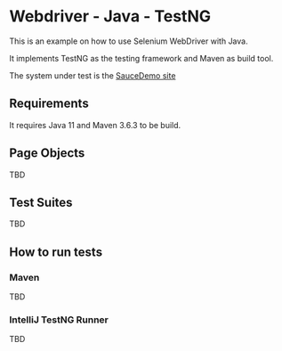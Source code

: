 # Webdriver - Java - TestNG

This is an example on how to use Selenium WebDriver with Java. 

It implements TestNG as the testing framework and Maven as build tool.

The system under test is the [SauceDemo site](https://www.saucedemo.com/)

## Requirements
It requires Java 11 and Maven 3.6.3 to be build.
## Page Objects
TBD
## Test Suites
TBD
## How to run tests
### Maven
TBD
### IntelliJ TestNG Runner
TBD
